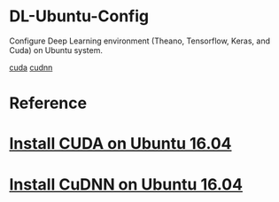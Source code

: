 # DL-Ubuntu-Config
Configure Deep Learning environment (Theano, Tensorflow, Keras, and Cuda) on Ubuntu system.

[cuda](https://developer.nvidia.com/cuda-downloads)
[cudnn](https://developer.nvidia.com/cudnn)

# Reference
# [Install CUDA on Ubuntu 16.04](https://askubuntu.com/questions/799184/how-can-i-install-cuda-on-ubuntu-16-04)
# [Install CuDNN on Ubuntu 16.04](https://askubuntu.com/questions/767269/how-can-i-install-cudnn-on-ubuntu-16-04/767270)
